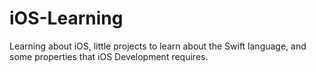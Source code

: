 # iOS-Learning
Learning about iOS, little projects to learn about the Swift language, and some properties that iOS Development requires.
